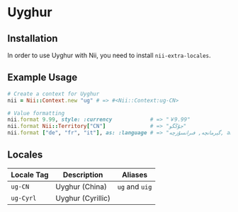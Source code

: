 <!-- This file has been generated. Source: languages/_template.md.erb -->

# Uyghur

## Installation

In order to use Uyghur with Nii, you need to install `nii-extra-locales`.

## Example Usage

``` ruby
# Create a context for Uyghur
nii = Nii::Context.new "ug" # => #<Nii::Context:ug-CN>

# Value formatting
nii.format 9.99, style: :currency            # => "￥9.99"
nii.format Nii::Territory["CN"]              # => "جۇڭگو"
nii.format ["de", "fr", "it"], as: :language # => "گېرمانچە, فىرانسۇزچە, and ئىتالىيانچە"
```


## Locales

<table>
  <thead>
    <tr>
      <th>Locale Tag</th>
      <th>Description</th>
      <th>Aliases</th>
    </tr>
  </thead>
  <tbody>
    <tr>
      <td><code>ug-CN</code></td>
      <td>Uyghur (China)</td>
      <td><code>ug</code> and <code>uig</code></td>
    </tr>
    <tr>
      <td><code>ug-Cyrl</code></td>
      <td>Uyghur (Cyrillic)</td>
      <td></td>
    </tr>
  </tbody>
</table>

